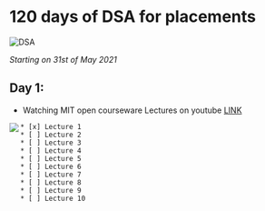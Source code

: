 # 120 days of DSA for placements

![DSA](https://bit.ly/2R972qN)

*Starting on 31st of May 2021* 
## Day 1:
- Watching MIT open courseware Lectures on youtube [LINK](https://www.youtube.com/playlist?list=PLUl4u3cNGP61Oq3tWYp6V_F-5jb5L2iHb)
  
<img align='left' src='https://bit.ly/2Tw9yZ7'>

    * [x] Lecture 1
    * [ ] Lecture 2
    * [ ] Lecture 3
    * [ ] Lecture 4
    * [ ] Lecture 5
    * [ ] Lecture 6
    * [ ] Lecture 7
    * [ ] Lecture 8
    * [ ] Lecture 9
    * [ ] Lecture 10